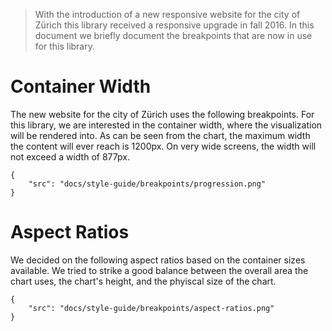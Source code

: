> With the introduction of a new responsive website for the city of Zürich this library received a responsive upgrade in fall 2016. In this document we briefly document the breakpoints that are now in use for this library.

# Container Width

The new website for the city of Zürich uses the following breakpoints. For this library, we are interested in the container width, where the visualization will be rendered into. As can be seen from the chart, the maximum width the content will ever reach is 1200px. On very wide screens, the width will not exceed a width of 877px.

```image|plain
{
    "src": "docs/style-guide/breakpoints/progression.png"
}
```

# Aspect Ratios

We decided on the following aspect ratios based on the container sizes available. We tried to strike a good balance between the overall area the chart uses, the chart's height, and the phyiscal size of the chart.

```image|plain
{
    "src": "docs/style-guide/breakpoints/aspect-ratios.png"
}
```
